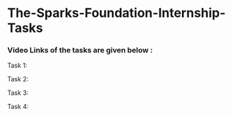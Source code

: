 # The-Sparks-Foundation-Internship-Tasks
### Video Links of the tasks are given below :

Task 1:

Task 2: 

Task 3:

Task 4: 
